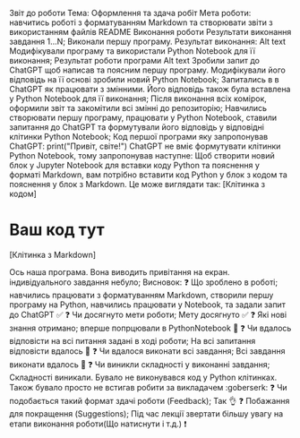 Звіт до роботи
Тема: Оформлення та здача робіт
Мета роботи: навчитись роботі з форматуванням Markdown та створювати звіти з використанням файлів README
Виконання роботи
Результати виконання завдання 1...N;
Виконали першу програму. Результат виконання: Alt text
Модифікували програму та використали Python Notebook для її виконання;
Результат роботи програми Alt text
Зробили запит до ChatGPT щоб написав та поясним першу програму. Модифікували його відповідь на її основі зробили новий Python Notebook;
Запитались в в ChatGPT як працювати з змінними. Його відповідь також була вставлена у Python Notebook для її виконання;
Після виконання всіх комірок, оформили звіт та закомітили всі змінні до репозиторію;
Навчились створювати першу програму, працювати у Python Notebook, ставили запитання до ChatGPT та формутували його відповідь у відповідні клітинки Python Notebook;
Код першої програми яку запропонував ChatGPT:
    print("Привіт, світе!")
ChatGPT не вміє формутувати клітинки Python Notebook, тому запропонував наступне:
Щоб створити новий блок у Jupyter Notebook для вставки коду     Python та пояснення у форматі Markdown, вам потрібно    вставити код Python у блок з кодом та пояснення у блок з   Markdown. Це може виглядати так:
[Клітинка з кодом]

# Ваш код тут
[Клітинка з Markdown]

Ось наша програма. Вона виводить привітання на екран.
індивідуального завдання небуло;
Висновок:
:question: Що зроблено в роботі; навчились працювати з форматуванням Markdown, створили першу програму на Python, навчились працювати у Notebook, та задали запит до ChatGPT :white_check_mark:
:question: Чи досягнуто мети роботи; Мету досягнуто :white_check_mark:
:question: Які нові знання отримано; вперше попрцювали в PythonNotebook :notebook_with_decorative_cover:
:question: Чи вдалось відповісти на всі питання задані в ході роботи; На всі запитання відповісти вдалось :100:
:question: Чи вдалося виконати всі завдання; Всі завдання виконати вдалось :100:
:question: Чи виникли складності у виконанні завдання; Складності виникали. Бувало не виконувався код у Python клітинках. Також бувало просто не встигав робити за викладачем :goberserk:
:question: Чи подобається такий формат здачі роботи (Feedback); Так :ok_hand:
:question: Побажання для покращення (Suggestions); Під час лекції звертати більшу увагу на етапи виконання роботи(Що натиснути і т.д.) :exclamation: